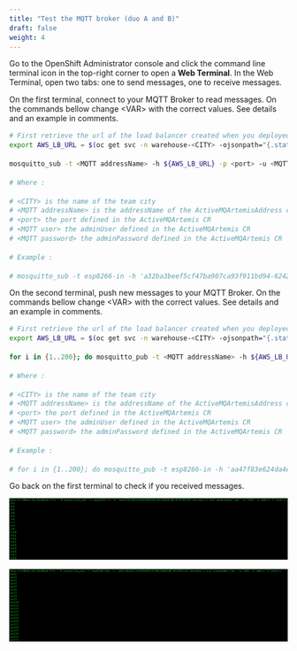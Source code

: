 ```yaml
---
title: "Test the MQTT broker (duo A and B)"
draft: false
weight: 4
---
```


Go to the OpenShift Administrator console and click the command line terminal icon in the top-right corner to open a **Web Terminal**.
In the Web Terminal, open two tabs: one to send messages, one to receive messages.

On the first terminal, connect to your MQTT Broker to read messages. On the commands bellow change \<VAR\> with the correct values. See details and an example in comments.

```sh
# First retrieve the url of the load balancer created when you deployed the MQTT service :
export AWS_LB_URL = $(oc get svc -n warehouse-<CITY> -ojsonpath="{.status.loadBalancer.ingress[0].hostname}")

mosquitto_sub -t <MQTT addressName> -h ${AWS_LB_URL} -p <port> -u <MQTT user> -P <MQTT password>

# Where :

# <CITY> is the name of the team city
# <MQTT addressName> is the addressName of the ActiveMQArtemisAddress custom resource (CR) you deployed
# <port> the port defined in the ActiveMQArtemis CR
# <MQTT user> the adminUser defined in the ActiveMQArtemis CR
# <MQTT password> the adminPassword defined in the ActiveMQArtemis CR

# Example :

# mosquitto_sub -t esp8266-in -h 'a32ba3beef5cf47ba907ca93f911bd94-62424187.eu-west-1.elb.amazonaws.com' -p 1883 -u admin -P public
```

On the second terminal, push new messages to your MQTT Broker. On the commands bellow change \<VAR\> with the correct values. See details and an example in comments.

```sh
# First retrieve the url of the load balancer created when you deployed the MQTT service :
export AWS_LB_URL = $(oc get svc -n warehouse-<CITY> -ojsonpath="{.status.loadBalancer.ingress[0].hostname}")

for i in {1..200}; do mosquitto_pub -t <MQTT addressName> -h ${AWS_LB_URL} -p <port> -u <MQTT user> -P <MQTT password> -m in$i; done

# Where :

# <CITY> is the name of the team city
# <MQTT addressName> is the addressName of the ActiveMQArtemisAddress custom resource (CR) you deployed
# <port> the port defined in the ActiveMQArtemis CR
# <MQTT user> the adminUser defined in the ActiveMQArtemis CR
# <MQTT password> the adminPassword defined in the ActiveMQArtemis CR

# Example :

# for i in {1..200}; do mosquitto_pub -t esp8266-in -h 'aa47f83e624da4e639f5be6109757355-1944403232.eu-west-1.elb.amazonaws.com' -p 1883 -u admin -P public -m in$i; done
```

Go back on the first terminal to check if you received messages.

![MQTT topi IN](/images/mqtt-sub-in.png)

![MQTT topi OUT](/images/mqtt-sub-out.png)